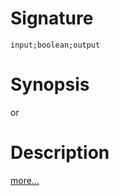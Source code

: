 # Signature
```vikid-signature
input;boolean;output
```

# Synopsis
or

# Description

[more...](https://en.wikipedia.org/wiki/Logical_disjunction)